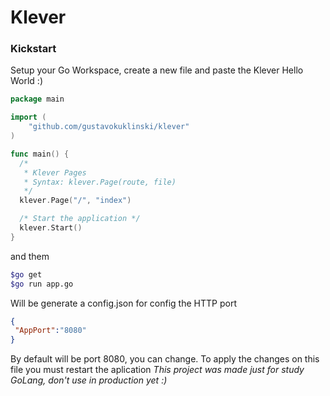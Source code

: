 # Klever

### Kickstart
Setup your Go Workspace, create a new file and paste the Klever Hello World :)

```go
package main

import (
	"github.com/gustavokuklinski/klever"
)

func main() {
  /*
   * Klever Pages
   * Syntax: klever.Page(route, file)
   */ 
  klever.Page("/", "index")

  /* Start the application */
  klever.Start()
}
```

and them

```bash
$go get
$go run app.go
```

Will be generate a config.json for config the HTTP port

```json
{
 "AppPort":"8080"
}
``` 

By default will be port 8080, you can change.
To apply the changes on this file you must restart the aplication
*This project was made just for study GoLang, don't use in production yet :)*
